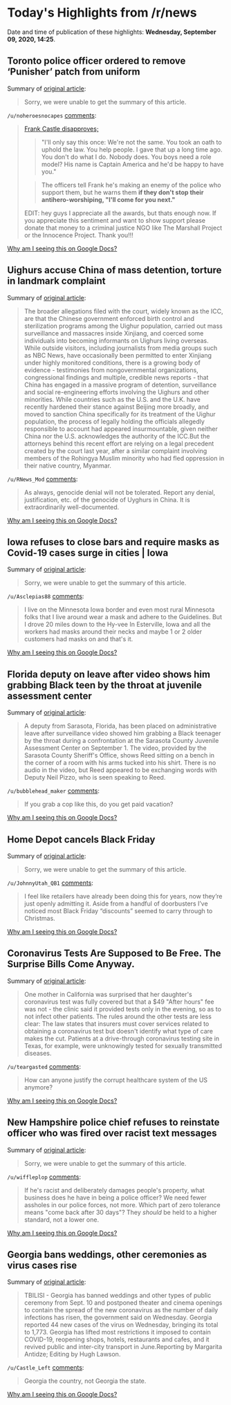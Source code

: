 # Today's Highlights from /r/news

Date and time of publication of these highlights: **Wednesday, September 09, 2020, 14:25**.

## Toronto police officer ordered to remove ‘Punisher’ patch from uniform

Summary of [original article](https://www.thestar.com/news/gta/2020/09/08/toronto-police-officer-ordered-to-remove-punisher-patch-from-uniform.html):

> Sorry, we were unable to get the summary of this article.

`/u/noheroesnocapes` [comments](https://www.reddit.com/r/news/comments/ipgz15/toronto_police_officer_ordered_to_remove_punisher/):

> [Frank Castle disapproves;](https://www.newsweek.com/punisher-police-blue-lives-matter-skull-logo-1449272)
> 
> > "I'll only say this once: We're not the same. You took an oath to uphold the law. You help people. I gave that up a long time ago. You don't do what I do. Nobody does. You boys need a role model? His name is Captain America and he'd be happy to have you."
> 
> > The officers tell Frank he's making an enemy of the police who support them, but he warns them **if they don't stop their antihero-worshiping, "I'll come for you next."**
> 
> EDIT: hey guys I appreciate all the awards, but thats enough now. If you appreciate this sentiment and want to show support please donate that money to a criminal justice NGO like The Marshall Project or the Innocence Project. Thank you!!!

[Why am I seeing this on Google Docs?](https://docs.google.com/document/d/1Dc6We63vOXIZsc0op-Bt4abqkYjXzOigalQqFxmvvbM/edit?usp=sharing)

## Uighurs accuse China of mass detention, torture in landmark complaint

Summary of [original article](https://www.nbcnews.com/news/world/uighurs-accuse-china-mass-detention-torture-landmark-complaint-n1239493):

> The broader allegations filed with the court, widely known as the ICC, are that the Chinese government enforced birth control and sterilization programs among the Uighur population, carried out mass surveillance and massacres inside Xinjiang, and coerced some individuals into becoming informants on Uighurs living overseas. While outside visitors, including journalists from media groups such as NBC News, have occasionally been permitted to enter Xinjiang under highly monitored conditions, there is a growing body of evidence - testimonies from nongovernmental organizations, congressional findings and multiple, credible news reports - that China has engaged in a massive program of detention, surveillance and social re-engineering efforts involving the Uighurs and other minorities. While countries such as the U.S. and the U.K. have recently hardened their stance against Beijing more broadly, and moved to sanction China specifically for its treatment of the Uighur population, the process of legally holding the officials allegedly responsible to account had appeared insurmountable, given neither China nor the U.S. acknowledges the authority of the ICC.But the attorneys behind this recent effort are relying on a legal precedent created by the court last year, after a similar complaint involving members of the Rohingya Muslim minority who had fled oppression in their native country, Myanmar.

`/u/RNews_Mod` [comments](https://www.reddit.com/r/news/comments/ipdi33/uighurs_accuse_china_of_mass_detention_torture_in/):

> As always, genocide denial will not be tolerated. Report any denial, justification, etc. of the genocide of Uyghurs in China. It is extraordinarily well-documented.

[Why am I seeing this on Google Docs?](https://docs.google.com/document/d/1Dc6We63vOXIZsc0op-Bt4abqkYjXzOigalQqFxmvvbM/edit?usp=sharing)

## Iowa refuses to close bars and require masks as Covid-19 cases surge in cities | Iowa

Summary of [original article](https://www.theguardian.com/us-news/2020/sep/09/iowa-coronavirus-cases-bars-masks-stay-open):

> Sorry, we were unable to get the summary of this article.

`/u/Asclepias88` [comments](https://www.reddit.com/r/news/comments/ipifyi/iowa_refuses_to_close_bars_and_require_masks_as/):

> I live on the Minnesota Iowa border and even most rural Minnesota folks that I live around wear a mask and adhere to the Guidelines. But I drove 20 miles down to the Hy-vee In Esterville, Iowa and all the workers had masks around their necks and maybe 1 or 2 older customers had masks on and that's it.

[Why am I seeing this on Google Docs?](https://docs.google.com/document/d/1Dc6We63vOXIZsc0op-Bt4abqkYjXzOigalQqFxmvvbM/edit?usp=sharing)

## Florida deputy on leave after video shows him grabbing Black teen by the throat at juvenile assessment center

Summary of [original article](https://www.cbsnews.com/news/florida-deputy-on-leave-after-video-shows-him-grabbing-black-teen-by-the-throat-at-juvenile-assessment-center/):

> A deputy from Sarasota, Florida, has been placed on administrative leave after surveillance video showed him grabbing a Black teenager by the throat during a confrontation at the Sarasota County Juvenile Assessment Center on September 1. The video, provided by the Sarasota County Sheriff's Office, shows Reed sitting on a bench in the corner of a room with his arms tucked into his shirt. There is no audio in the video, but Reed appeared to be exchanging words with Deputy Neil Pizzo, who is seen speaking to Reed.

`/u/bubblehead_maker` [comments](https://www.reddit.com/r/news/comments/ipdvrp/florida_deputy_on_leave_after_video_shows_him/):

> If you grab a cop like this, do you get paid vacation?

[Why am I seeing this on Google Docs?](https://docs.google.com/document/d/1Dc6We63vOXIZsc0op-Bt4abqkYjXzOigalQqFxmvvbM/edit?usp=sharing)

## Home Depot cancels Black Friday

Summary of [original article](https://www.cnn.com/2020/09/09/business/home-depot-black-friday/index.html):

> Sorry, we were unable to get the summary of this article.

`/u/JohnnyUtah_QB1` [comments](https://www.reddit.com/r/news/comments/ipnbec/home_depot_cancels_black_friday/):

> I feel like retailers have already been doing this for years, now they’re just openly admitting it. Aside from a handful of doorbusters I’ve noticed most Black Friday “discounts” seemed to carry through to Christmas.

[Why am I seeing this on Google Docs?](https://docs.google.com/document/d/1Dc6We63vOXIZsc0op-Bt4abqkYjXzOigalQqFxmvvbM/edit?usp=sharing)

## Coronavirus Tests Are Supposed to Be Free. The Surprise Bills Come Anyway.

Summary of [original article](https://www.nytimes.com/2020/09/09/upshot/coronavirus-surprise-test-fees.html):

> One mother in California was surprised that her daughter's coronavirus test was fully covered but that a $49 "After hours" fee was not - the clinic said it provided tests only in the evening, so as to not infect other patients. The rules around the other tests are less clear: The law states that insurers must cover services related to obtaining a coronavirus test but doesn't identify what type of care makes the cut. Patients at a drive-through coronavirus testing site in Texas, for example, were unknowingly tested for sexually transmitted diseases.

`/u/teargasted` [comments](https://www.reddit.com/r/news/comments/ipmeio/coronavirus_tests_are_supposed_to_be_free_the/):

> How can anyone justify the corrupt healthcare system of the US anymore?

[Why am I seeing this on Google Docs?](https://docs.google.com/document/d/1Dc6We63vOXIZsc0op-Bt4abqkYjXzOigalQqFxmvvbM/edit?usp=sharing)

## New Hampshire police chief refuses to reinstate officer who was fired over racist text messages

Summary of [original article](https://www.cnn.com/2020/09/09/us/manchester-police-refuse-reinstate-officer-racist-messages/index.html):

> Sorry, we were unable to get the summary of this article.

`/u/wiffleplop` [comments](https://www.reddit.com/r/news/comments/ipbsdf/new_hampshire_police_chief_refuses_to_reinstate/):

> If he's racist and deliberately damages people's property, what business does he have in being a police officer? We need fewer assholes in our police forces, not more. Which part of zero tolerance means "come back after 30 days"? They _should_ be held to a higher standard, not a lower one.

[Why am I seeing this on Google Docs?](https://docs.google.com/document/d/1Dc6We63vOXIZsc0op-Bt4abqkYjXzOigalQqFxmvvbM/edit?usp=sharing)

## Georgia bans weddings, other ceremonies as virus cases rise

Summary of [original article](https://www.reuters.com/article/us-health-coronavirus-georgia/georgia-bans-weddings-other-ceremonies-as-virus-cases-rise-idUSKBN2601LB?il=0):

> TBILISI - Georgia has banned weddings and other types of public ceremony from Sept. 10 and postponed theater and cinema openings to contain the spread of the new coronavirus as the number of daily infections has risen, the government said on Wednesday. Georgia reported 44 new cases of the virus on Wednesday, bringing its total to 1,773. Georgia has lifted most restrictions it imposed to contain COVID-19, reopening shops, hotels, restaurants and cafes, and it revived public and inter-city transport in June.Reporting by Margarita Antidze; Editing by Hugh Lawson.

`/u/Castle_Left` [comments](https://www.reddit.com/r/news/comments/ipdqub/georgia_bans_weddings_other_ceremonies_as_virus/):

> Georgia the country, not Georgia the state.

[Why am I seeing this on Google Docs?](https://docs.google.com/document/d/1Dc6We63vOXIZsc0op-Bt4abqkYjXzOigalQqFxmvvbM/edit?usp=sharing)


